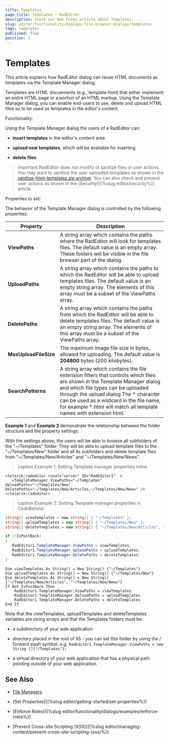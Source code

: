```yaml
---
title: Templates
page_title: Templates - RadEditor
description: Check our Web Forms article about Templates.
slug: editor/functionality/dialogs/file-browser-dialogs/templates
tags: templates
published: True
position: 3
---
```


# Templates

This article explains how RadEditor dialog can reuse HTML documents as templates via the Template Manager dialog.

Templates are HTML docuements (e.g., template.html) that either implement an entire HTML page or a portion of an HTML markup. Using the  Template Manager dialog, you can enable end-users to use, delete and upload HTML files so to be used as templates in the editor's content.

Functionality:

Using the Template Manager dialog the users of a RadEditor can:

* **insert templates** in the editor's content area

* **upload new templates**, which will be available for inserting

* **delete files**

>important RadEditor does not modify ot sanitize files or user actions. You may want to sanitize the user uploaded templates as shown in the [sanitize-html-templates.zip archive](sanitize-html-templates.zip). You can also check and prevent user actions as shown in the [Security]({%slug editor/security%}) article.

Properties to set: 

The behavior of the Template Manager dialog is controlled by the following properties:

|  **Property**  |  **Description**  |
| ------ | ------ |
| **ViewPaths** |A string array which contains the paths where the RadEditor will look for templates files. The default value is an empty array. These folders will be visible in the file browser part of the dialog.|
| **UploadPaths** |A string array which contains the paths to which the RadEditor will be able to upload templates files. The default value is an empty string array. The elements of this array must be a subset of the ViewPaths array.|
| **DeletePaths** |A string array which contains the paths from which the RadEditor will be able to delete templates files. The default value is an empty string array. The elements of this array must be a subset of the ViewPaths array.|
| **MaxUploadFileSize** |The maximum image file size in bytes, allowed for uploading. The default value is **204800** bytes (200 kilobytes).|
| **SearchPatterns** |A string array which contains the file extension filters that controls which files are shown in the Template Manager dialog and which file types can be uploaded through the upload dialog.The * character can be used as a wildcard in the file name, for example *.html will match all template names with extension html.|

**Example 1** and **Example 2** demonstrate the relationship between the folder structure and the property settings:

With the settings above, the users will be able to browse all subfolders of the "~/Templates" folder. They will be able to upload template files to the "~/Templates/New" folder and all its subfolders and delete template files from "~/Templates/New/Articles" and "~/Templates/New/News".

>caption Example 1: Setting Template manager properties inline

````ASP.NET
<telerik:radeditor runat="server" ID="RadEditor1"  >  
   <TemplateManager ViewPaths="~/Templates" UploadPaths="~/Templates/New" DeletePaths="~/Templates/New/Articles,~/Templates/New/News" />
</telerik:radeditor> 
````

>caption Example 2: Setting Template manager properties in CodeBehind.

````C#
string[] viewTemplates = new string[] { "~/Templates" };
string[] uploadTemplates = new string[] { "~/Templates/New" };
string[] deleteTemplates = new string[] { "~/Templates/New/Articles", "~/Templates/New/News" };

if (!IsPostBack)
{
   RadEditor1.TemplateManager.ViewPaths = viewTemplates;
   RadEditor1.TemplateManager.UploadPaths = uploadTemplates;
   RadEditor1.TemplateManager.DeletePaths = deleteTemplates;
} 
````
````VB
Dim viewTemplates As String() = New String() {"~/Templates"}
Dim uploadTemplates As String() = New String() {"~/Templates/New"}
Dim deleteTemplates As String() = New String() {"~/Templates/New/Articles", "~/Templates/New/News"}
If Not IsPostBack Then
	RadEditor1.TemplateManager.ViewPaths = viewTemplates
	RadEditor1.TemplateManager.UploadPaths = uploadTemplates
	RadEditor1.TemplateManager.DeletePaths = deleteTemplates
End If 	
````



Note that the viewTemplates, uploadTemplates and deleteTemplates variables are string arrays and that the Templates folders must be:

* a subdirectory of your web application

* directory placed in the root of IIS - you can set this folder by using the / forward slash symbol, e.g. `RadEditor1.TemplateManager.ViewPaths = new String []{"/Templates"};`

* a virtual directory of your web application that has a physical path pointing outside of your web application.

## See Also

 * [File Managers](https://demos.telerik.com/aspnet/prometheus/Editor/Examples/FileManagers/DefaultCS.aspx)

 * [Set Properties]({%slug editor/getting-started/set-properties%})

 * [Enforce Roles]({%slug editor/functionality/dialogs/examples/enforce-roles%})

 * [Prevent Cross-site Scripting (XSS)]({%slug editor/managing-content/prevent-cross-site-scripting-(xss)%})

